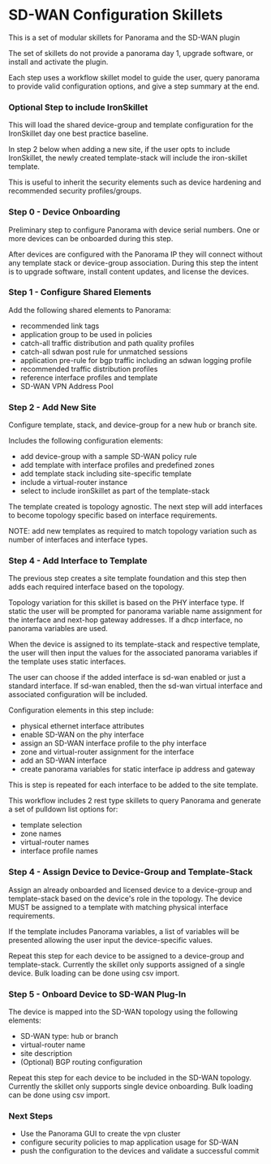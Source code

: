 # SD-WAN Configuration Skillets

This is a set of modular skillets for Panorama and the SD-WAN plugin

The set of skillets do not provide a panorama day 1, upgrade software, 
or install and activate the plugin.

Each step uses a workflow skillet model to guide the user, query panorama
to provide valid configuration options, and give a step summary at the end.

### Optional Step to include IronSkillet

This will load the shared device-group and template configuration for the
IronSkillet day one best practice baseline.

In step 2 below when adding a new site, if the user opts to include
IronSkillet, the newly created template-stack will include the
iron-skillet template.

This is useful to inherit the security elements such as device hardening
and recommended security profiles/groups.

### Step 0 - Device Onboarding

Preliminary step to configure Panorama with device serial numbers. One or more
devices can be onboarded during this step.

After devices are configured with the Panorama IP they will connect without
any template stack or device-group association. During this step the intent
is to upgrade software, install content updates, and license the devices.

### Step 1 - Configure Shared Elements

Add the following shared elements to Panorama:

* recommended link tags
* application group to be used in policies
* catch-all traffic distribution and path quality profiles
* catch-all sdwan post rule for unmatched sessions
* application pre-rule for bgp traffic including an sdwan logging profile
* recommended traffic distribution profiles
* reference interface profiles and template
* SD-WAN VPN Address Pool

### Step 2 - Add New Site

Configure template, stack, and device-group for a new hub or branch site.

Includes the following configuration elements:

* add device-group with a sample SD-WAN policy rule
* add template with interface profiles and predefined zones
* add template stack including site-specific template
* include a virtual-router instance
* select to include ironSkillet as part of the template-stack

The template created is topology agnostic. The next step will add interfaces
to become topology specific based on interface requirements.

NOTE: add new templates as required to match topology variation such as
number of interfaces and interface types.

### Step 4 - Add Interface to Template

The previous step creates a site template foundation and this step then adds
each required interface based on the topology.

Topology variation for this skillet is based on the PHY interface type.
If static the user will be prompted for panorama variable name assignment for the
interface and next-hop gateway addresses. If a dhcp interface, no panorama
variables are used.

When the device is assigned to its template-stack and respective template,
the user will then input the values for the associated panorama variables 
if the template uses static interfaces.

The user can choose if the added interface is sd-wan enabled or just a
standard interface. If sd-wan enabled, then the sd-wan virtual interface
and associated configuration will be included.

Configuration elements in this step include:

* physical ethernet interface attributes
* enable SD-WAN on the phy interface
* assign an SD-WAN interface profile to the phy interface
* zone and virtual-router assignment for the interface
* add an SD-WAN interface
* create panorama variables for static interface ip address and gateway

This is step is repeated for each interface to be added to the site template.

This workflow includes 2 rest type skillets to query Panorama and generate
a set of pulldown list options for:

* template selection
* zone names
* virtual-router names
* interface profile names

### Step 4 - Assign Device to Device-Group and Template-Stack

Assign an already onboarded and licensed device to a device-group and 
template-stack based on the device's role in the topology. The device MUST
be assigned to a template with matching physical interface requirements.

If the template includes Panorama variables, a list of variables will be
presented allowing the user input the device-specific values.

Repeat this step for each device to be assigned to a device-group and
template-stack. Currently the skillet only supports assigned of a single
device. Bulk loading can be done using csv import.

### Step 5 - Onboard Device to SD-WAN Plug-In

The device is mapped into the SD-WAN topology using the following elements:

* SD-WAN type: hub or branch
* virtual-router name
* site description
* (Optional) BGP routing configuration

Repeat this step for each device to be included in the SD-WAN topology.
Currently the skillet only supports single device onboarding. Bulk loading
can be done using csv import.

### Next Steps

* Use the Panorama GUI to create the vpn cluster
* configure security policies to map application usage for SD-WAN
* push the configuration to the devices and validate a successful commit
